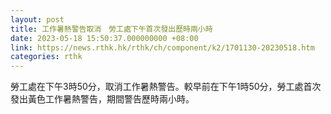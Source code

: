```yaml
---
layout: post
title: 工作暑熱警告取消　勞工處下午首次發出歷時兩小時
date: 2023-05-18 15:50:37.000000000 +08:00
link: https://news.rthk.hk/rthk/ch/component/k2/1701130-20230518.htm
categories: rthk
---
```


勞工處在下午3時50分，取消工作暑熱警告。較早前在下午1時50分，勞工處首次發出黃色工作暑熱警告，期間警告歷時兩小時。
